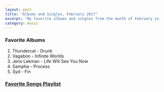 ```yaml
---
layout: post
title: "Albums and Singles, February 2017"
excerpt: "My favorite albums and singles from the month of February in the 2017th year. "
category: music
---
```


### Favorite Albums
1. Thundercat - Drunk
1. Vagabon - Infinite Worlds
1. Jens Lekman - Life Will See You Now
1. Sampha - Process
1. Syd - Fin

### <a href="https://open.spotify.com/user/blrobin2/playlist/5idMuRMjnYY8taw2C0DKkO" target="_blank" rel="noopener">Favorite Songs Playlist</a>



